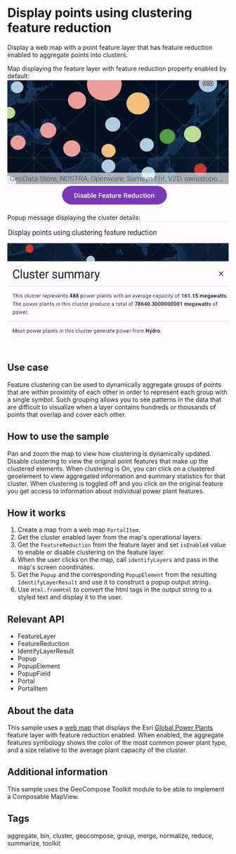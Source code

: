 # Display points using clustering feature reduction

Display a web map with a point feature layer that has feature reduction enabled to aggregate points into clusters.

Map displaying the feature layer with feature reduction property enabled by default:
![Feature reduction map](display-points-using-clustering-feature-reduction.png)

Popup message displaying the cluster details:
![Cluster details popup](display-points-using-clustering-feature-reduction-popup.png)

## Use case

Feature clustering can be used to dynamically aggregate groups of points that are within proximity of each other in order to represent each group with a single symbol. Such grouping allows you to see patterns in the data that are difficult to visualize when a layer contains hundreds or thousands of points that overlap and cover each other.

## How to use the sample

Pan and zoom the map to view how clustering is dynamically updated. Disable clustering to view the original point features that make up the clustered elements. When clustering is On, you can click on a clustered geoelement to view aggregated information and summary statistics for that cluster. When clustering is toggled off and you click on the original feature you get access to information about individual power plant features.

## How it works

1. Create a map from a web map `PortalItem`.
2. Get the cluster enabled layer from the map's operational layers.
3. Get the `FeatureReduction` from the feature layer and set `isEnabled` value to enable or disable clustering on the feature layer.
4. When the user clicks on the map, call `identifyLayers` and pass in the map's screen coordinates.
5. Get the `Popup` and the corresponding `PopupElement` from the resulting `IdentifyLayerResult` and use it to construct a popup output string.
6. Use `Html.fromHtml` to convert the html tags in the output string to a styled text and display it to the user.

## Relevant API

* FeatureLayer
* FeatureReduction
* IdentifyLayerResult
* Popup
* PopupElement
* PopupField
* Portal
* PortalItem

## About the data

This sample uses a [web map](https://www.arcgis.com/home/item.html?id=8916d50c44c746c1aafae001552bad23) that displays the Esri [Global Power Plants](https://www.arcgis.com/home/item.html?id=eb54b44c65b846cca12914b87b315169) feature layer with feature reduction enabled. When enabled, the aggregate features symbology shows the color of the most common power plant type, and a size relative to the average plant capacity of the cluster.

## Additional information

This sample uses the GeoCompose Toolkit module to be able to implement a Composable MapView.

## Tags

aggregate, bin, cluster, geocompose, group, merge, normalize, reduce, summarize, toolkit
